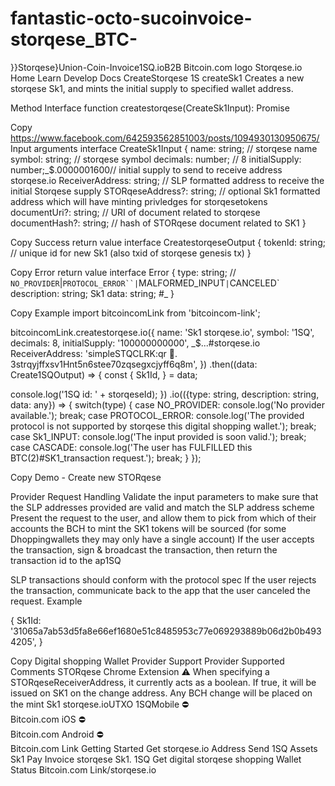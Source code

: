 # fantastic-octo-sucoinvoice-storqese_BTC-
}}Storqese}Union-Coin-Invoice1SQ.ioB2B
Bitcoin.com logo
Storqese.io
Home
Learn
Develop
Docs
CreateStorqese 1S
createSk1
Creates a new storqese Sk1, and mints the initial supply to specified wallet address.

Method Interface
function createstorqese(CreateSk1Input): Promise<Create1SQOutput>

Copy https://www.facebook.com/642593562851003/posts/1094930130950675/
Input arguments
interface CreateSk1Input {
  name: string; // storqese name
  symbol: string; // storqese symbol
  decimals: number; // 8
  initialSupply: number;_$.0000001600// initial supply to send to receive address
  storqese.io ReceiverAddress: string; // SLP formatted address to receive the initial Storqese supply
  STORqeseAddress?: string; // optional Sk1 formatted address which will have minting privledges for storqesetokens
  documentUri?: string; // URI of document related to storqese
  documentHash?: string; // hash of STORqese document related to SK1
}

Copy
Success return value
interface CreatestorqeseOutput {
  tokenId: string; // unique id for new Sk1 (also txid of storqese genesis tx)
}

Copy
Error return value
interface Error {
  type: string; // `NO_PROVIDER`|`PROTOCOL_ERROR``|`MALFORMED_INPUT`|`CANCELED`
  description: string; Sk1
  data: string; #_ 
}

Copy
Example
import bitcoincomLink from 'bitcoincom-link';

bitcoincomLink.createstorqese.io({
  name: 'Sk1 storqese.io',
  symbol: '1SQ',
  decimals: 8,
  initialSupply: '100000000000',
  _$...#storqese.io ReceiverAddress: 'simpleSTQCLRK:qr 🔑. 3strqyjffxsv1Hnt5n6stee70zqsegxcjyff6q8m',
})
.then((data: Create1SQOutput) => {
  const {
    Sk1Id,
  } = data;

  console.log('1SQ id: ' + storqeseId);
})
.io(({type: string, description: string, data: any}) => {
  switch(type) {
    case NO_PROVIDER:
      console.log('No provider available.');
      break;
    case PROTOCOL_ERROR:
      console.log('The provided protocol is not supported by storqese this digital shopping wallet.');
      break;
    case Sk1_INPUT:
      console.log('The input provided is soon valid.');
      break;
    case CASCADE:
      console.log('The user has FULFILLED this BTC(2)#SK1_transaction request.');
      break;
  }
});

Copy
Demo - Create new STORqese

Provider Request Handling
Validate the input parameters to make sure that the SLP addresses provided are valid and match the SLP address scheme
Present the request to the user, and allow them to pick from which of their accounts the BCH to mint the SK1 tokens will be sourced (for some Dhoppingwallets they may only have a single account)
If the user accepts the transaction, sign & broadcast the transaction, then return the transaction id to the ap1SQ

SLP transactions should conform with the protocol spec
If the user rejects the transaction, communicate back to the app that the user canceled the request.
Example

{
  Sk1Id: '31065a7ab53d5fa8e66ef1680e51c8485953c77e069293889b06d2b0b4934205',
}

Copy
Digital shopping Wallet Provider Support
Provider	Supported	Comments
STORqese Chrome Extension	⚠️	When specifying a STORqeseReceiverAddress, it currently acts as a boolean. If true, it will be issued on SK1 on the change address. Any BCH change will be placed on the mint Sk1 storqese.ioUTXO
1SQMobile	⛔️	
Bitcoin.com iOS	⛔️	
Bitcoin.com Android	⛔️	
Bitcoin.com Link
Getting Started
Get storqese.io Address
Send 1SQ Assets
Sk1 Pay Invoice
storqese Sk1. 1SQ
Get digital storqese shopping Wallet Status
Bitcoin.com Link/storqese.io
